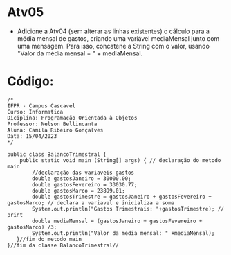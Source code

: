 # Atv05
* Adicione a Atv04 (sem alterar as linhas existentes) o cálculo para a média mensal de gastos, criando uma variável mediaMensal junto com uma mensagem.
Para isso, concatene a String com o valor, usando "Valor da média mensal = " + mediaMensal.

# Código:
    /*
    IFPR - Campus Cascavel
    Curso: Informatica
    Diciplina: Programação Orientada à Objetos
    Professor: Nelson Bellincanta
    Aluna: Camila Ribeiro Gonçalves
    Data: 15/04/2023
    */
    
    public class BalancoTrimestral {
        public static void main (String[] args) { // declaração do metodo main
            //declaração das variaveis gastos
            double gastosJaneiro = 30000.00;
            double gastosFevereiro = 33030.77;
            double gastosMarco = 23899.01;
            double gastosTrimestre = gastosJaneiro + gastosFevereiro + gastosMarco; // declara a variavel e inicializa a soma
            System.out.println("Gastos Trimestrais: "+gastosTrimestre); // print
            double mediaMensal = (gastosJaneiro + gastosFevereiro + gastosMarco) /3;
            System.out.println("Valor da media mensal: " +mediaMensal);
       }//fim do metodo main
    }//fim da classe BalancoTrimestral//
